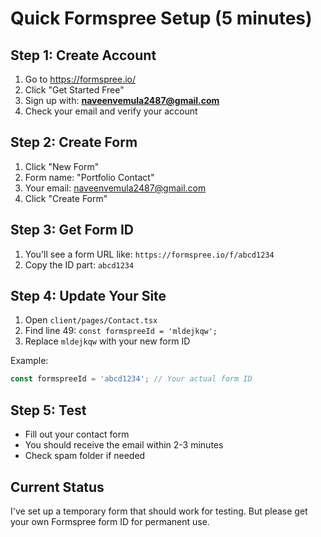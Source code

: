 # Quick Formspree Setup (5 minutes)

## Step 1: Create Account
1. Go to https://formspree.io/
2. Click "Get Started Free"
3. Sign up with: **naveenvemula2487@gmail.com**
4. Check your email and verify your account

## Step 2: Create Form
1. Click "New Form" 
2. Form name: "Portfolio Contact"
3. Your email: naveenvemula2487@gmail.com
4. Click "Create Form"

## Step 3: Get Form ID
1. You'll see a form URL like: `https://formspree.io/f/abcd1234`
2. Copy the ID part: `abcd1234`

## Step 4: Update Your Site
1. Open `client/pages/Contact.tsx`
2. Find line 49: `const formspreeId = 'mldejkqw';`
3. Replace `mldejkqw` with your new form ID

Example:
```javascript
const formspreeId = 'abcd1234'; // Your actual form ID
```

## Step 5: Test
- Fill out your contact form
- You should receive the email within 2-3 minutes
- Check spam folder if needed

## Current Status
I've set up a temporary form that should work for testing. But please get your own Formspree form ID for permanent use.
